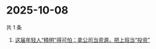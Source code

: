 # 2025-10-08

共 1 条

<!-- BEGIN 36KR -->
<!-- 最后更新时间 2025-10-08 02:36:52 +0800 -->
1. [这届年轻人“精明”得可怕：拿公司当资源，把上班当“投资”](https://36kr.com/p/3468806427170432)
<!-- END 36KR -->